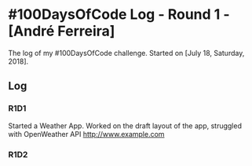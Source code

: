 # #100DaysOfCode Log - Round 1 - [André Ferreira]

The log of my #100DaysOfCode challenge. Started on [July 18, Saturday, 2018].

## Log

### R1D1 
Started a Weather App. Worked on the draft layout of the app, struggled with OpenWeather API http://www.example.com

### R1D2
